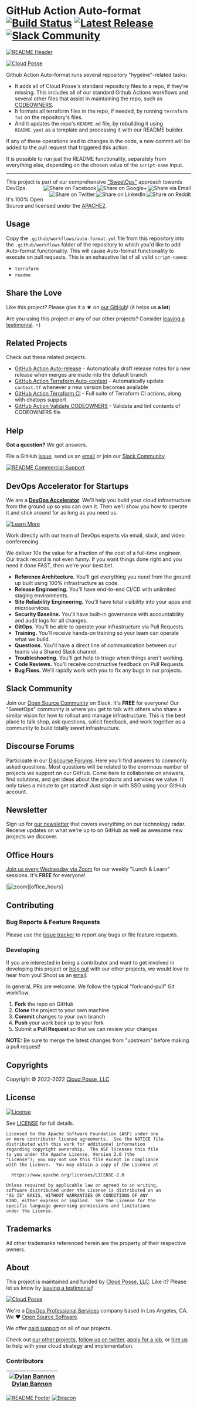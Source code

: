 
<!-- markdownlint-disable -->
# GitHub Action Auto-format [![Build Status](https://github.com/cloudposse/build-harness/workflows/docker/badge.svg?branch=master)](https://github.com/cloudposse/build-harness/actions?query=workflow%3Adocker) [![Latest Release](https://img.shields.io/github/release/cloudposse/build-harness.svg)](https://github.com/cloudposse/build-harness/releases/latest) [![Slack Community](https://slack.cloudposse.com/badge.svg)](https://slack.cloudposse.com)
<!-- markdownlint-restore -->

[![README Header][readme_header_img]][readme_header_link]

[![Cloud Posse][logo]](https://cpco.io/homepage)

<!--




  ** DO NOT EDIT THIS FILE
  **
  ** This file was automatically generated by the `build-harness`.
  ** 1) Make all changes to `README.yaml`
  ** 2) Run `make init` (you only need to do this once)
  ** 3) Run`make readme` to rebuild this file.
  **
  ** (We maintain HUNDREDS of open source projects. This is how we maintain our sanity.)
  **





-->

Github   Action Auto-format runs several repository "hygeine"-related tasks:
- It adds all of Cloud Posse's standard repository files to a repo, if they're missing. This includes all of our standard Github Actions workflows and several other files that assist in maintaining the repo, such as [CODEOWNERS](https://docs.github.com/en/repositories/managing-your-repositorys-settings-and-features/customizing-your-repository/about-code-owners).
- It formats all terraform files in the repo, if needed, by running `terraform fmt` on the repository's files.
- And it updates the repo's `README.md` file, by rebuilding it using `README.yaml` as a template and processing it with our README builder.

If any of these operations lead to changes in the code, a new commit will be added to the pull request that triggered this action. 

It is possible to run just the README functionality, separately from everything else, depending on the chosen value of the `script-name` input.

---

This project is part of our comprehensive ["SweetOps"](https://cpco.io/sweetops) approach towards DevOps.
[<img align="right" title="Share via Email" src="https://docs.cloudposse.com/images/ionicons/ios-email-outline-2.0.1-16x16-999999.svg"/>][share_email]
[<img align="right" title="Share on Google+" src="https://docs.cloudposse.com/images/ionicons/social-googleplus-outline-2.0.1-16x16-999999.svg" />][share_googleplus]
[<img align="right" title="Share on Facebook" src="https://docs.cloudposse.com/images/ionicons/social-facebook-outline-2.0.1-16x16-999999.svg" />][share_facebook]
[<img align="right" title="Share on Reddit" src="https://docs.cloudposse.com/images/ionicons/social-reddit-outline-2.0.1-16x16-999999.svg" />][share_reddit]
[<img align="right" title="Share on LinkedIn" src="https://docs.cloudposse.com/images/ionicons/social-linkedin-outline-2.0.1-16x16-999999.svg" />][share_linkedin]
[<img align="right" title="Share on Twitter" src="https://docs.cloudposse.com/images/ionicons/social-twitter-outline-2.0.1-16x16-999999.svg" />][share_twitter]




It's 100% Open Source and licensed under the [APACHE2](LICENSE).
















## Usage



Copy the `.github/workflows/auto-format.yml` file from this repository into the `.github/workflows` folder of the repository to which you'd like to add Auto-format functionality.
This will cause Auto-format functionality to execute on pull requests.
This is an exhaustive list of all valid `script-name`s:
  - `terraform`
  - `readme`








## Share the Love

Like this project? Please give it a ★ on [our GitHub](https://github.com/cloudposse/github-action-auto-format)! (it helps us **a lot**)

Are you using this project or any of our other projects? Consider [leaving a testimonial][testimonial]. =)



## Related Projects

Check out these related projects.

- [GitHub Action Auto-release](https://github.com/cloudposse/github-action-auto-release) - Automatically draft release notes for a new release when merges are made into the default branch
- [GitHub Action Terraform Auto-context](https://github.com/cloudposse/github-action-terraform-auto-context) - Automatically update `context.tf` whenever a new version becomes available
- [GitHub Action Terraform CI](https://github.com/cloudposse/github-action-terraform-ci) - Full suite of Terraform CI actions, along with chatops support
- [GitHub Action Validate CODEOWNERS](https://github.com/cloudposse/github-action-validate-codeowners) - Validate and lint contents of CODEOWNERS file

## Help

**Got a question?** We got answers.

File a GitHub [issue](https://github.com/cloudposse/github-action-auto-format/issues), send us an [email][email] or join our [Slack Community][slack].

[![README Commercial Support][readme_commercial_support_img]][readme_commercial_support_link]

## DevOps Accelerator for Startups


We are a [**DevOps Accelerator**][commercial_support]. We'll help you build your cloud infrastructure from the ground up so you can own it. Then we'll show you how to operate it and stick around for as long as you need us.

[![Learn More](https://img.shields.io/badge/learn%20more-success.svg?style=for-the-badge)][commercial_support]

Work directly with our team of DevOps experts via email, slack, and video conferencing.

We deliver 10x the value for a fraction of the cost of a full-time engineer. Our track record is not even funny. If you want things done right and you need it done FAST, then we're your best bet.

- **Reference Architecture.** You'll get everything you need from the ground up built using 100% infrastructure as code.
- **Release Engineering.** You'll have end-to-end CI/CD with unlimited staging environments.
- **Site Reliability Engineering.** You'll have total visibility into your apps and microservices.
- **Security Baseline.** You'll have built-in governance with accountability and audit logs for all changes.
- **GitOps.** You'll be able to operate your infrastructure via Pull Requests.
- **Training.** You'll receive hands-on training so your team can operate what we build.
- **Questions.** You'll have a direct line of communication between our teams via a Shared Slack channel.
- **Troubleshooting.** You'll get help to triage when things aren't working.
- **Code Reviews.** You'll receive constructive feedback on Pull Requests.
- **Bug Fixes.** We'll rapidly work with you to fix any bugs in our projects.

## Slack Community

Join our [Open Source Community][slack] on Slack. It's **FREE** for everyone! Our "SweetOps" community is where you get to talk with others who share a similar vision for how to rollout and manage infrastructure. This is the best place to talk shop, ask questions, solicit feedback, and work together as a community to build totally *sweet* infrastructure.

## Discourse Forums

Participate in our [Discourse Forums][discourse]. Here you'll find answers to commonly asked questions. Most questions will be related to the enormous number of projects we support on our GitHub. Come here to collaborate on answers, find solutions, and get ideas about the products and services we value. It only takes a minute to get started! Just sign in with SSO using your GitHub account.

## Newsletter

Sign up for [our newsletter][newsletter] that covers everything on our technology radar.  Receive updates on what we're up to on GitHub as well as awesome new projects we discover.

## Office Hours

[Join us every Wednesday via Zoom][office_hours] for our weekly "Lunch & Learn" sessions. It's **FREE** for everyone!

[![zoom](https://img.cloudposse.com/fit-in/200x200/https://cloudposse.com/wp-content/uploads/2019/08/Powered-by-Zoom.png")][office_hours]

## Contributing

### Bug Reports & Feature Requests

Please use the [issue tracker](https://github.com/cloudposse/github-action-auto-format/issues) to report any bugs or file feature requests.

### Developing

If you are interested in being a contributor and want to get involved in developing this project or [help out](https://cpco.io/help-out) with our other projects, we would love to hear from you! Shoot us an [email][email].

In general, PRs are welcome. We follow the typical "fork-and-pull" Git workflow.

 1. **Fork** the repo on GitHub
 2. **Clone** the project to your own machine
 3. **Commit** changes to your own branch
 4. **Push** your work back up to your fork
 5. Submit a **Pull Request** so that we can review your changes

**NOTE:** Be sure to merge the latest changes from "upstream" before making a pull request!



## Copyrights

Copyright © 2022-2022 [Cloud Posse, LLC](https://cloudposse.com)





## License

[![License](https://img.shields.io/badge/License-Apache%202.0-blue.svg)](https://opensource.org/licenses/Apache-2.0)

See [LICENSE](LICENSE) for full details.

```text
Licensed to the Apache Software Foundation (ASF) under one
or more contributor license agreements.  See the NOTICE file
distributed with this work for additional information
regarding copyright ownership.  The ASF licenses this file
to you under the Apache License, Version 2.0 (the
"License"); you may not use this file except in compliance
with the License.  You may obtain a copy of the License at

  https://www.apache.org/licenses/LICENSE-2.0

Unless required by applicable law or agreed to in writing,
software distributed under the License is distributed on an
"AS IS" BASIS, WITHOUT WARRANTIES OR CONDITIONS OF ANY
KIND, either express or implied.  See the License for the
specific language governing permissions and limitations
under the License.
```









## Trademarks

All other trademarks referenced herein are the property of their respective owners.

## About

This project is maintained and funded by [Cloud Posse, LLC][website]. Like it? Please let us know by [leaving a testimonial][testimonial]!

[![Cloud Posse][logo]][website]

We're a [DevOps Professional Services][hire] company based in Los Angeles, CA. We ❤️  [Open Source Software][we_love_open_source].

We offer [paid support][commercial_support] on all of our projects.

Check out [our other projects][github], [follow us on twitter][twitter], [apply for a job][jobs], or [hire us][hire] to help with your cloud strategy and implementation.



### Contributors

<!-- markdownlint-disable -->
|  [![Dylan Bannon][dylanbannon_avatar]][dylanbannon_homepage]<br/>[Dylan Bannon][dylanbannon_homepage] |
|---|
<!-- markdownlint-restore -->

  [dylanbannon_homepage]: https://github.com/dylanbannon
  [dylanbannon_avatar]: https://img.cloudposse.com/150x150/https://github.com/dylanbannon.png

[![README Footer][readme_footer_img]][readme_footer_link]
[![Beacon][beacon]][website]

  [logo]: https://cloudposse.com/logo-300x69.svg
  [docs]: https://cpco.io/docs?utm_source=github&utm_medium=readme&utm_campaign=cloudposse/github-action-auto-format&utm_content=docs
  [website]: https://cpco.io/homepage?utm_source=github&utm_medium=readme&utm_campaign=cloudposse/github-action-auto-format&utm_content=website
  [github]: https://cpco.io/github?utm_source=github&utm_medium=readme&utm_campaign=cloudposse/github-action-auto-format&utm_content=github
  [jobs]: https://cpco.io/jobs?utm_source=github&utm_medium=readme&utm_campaign=cloudposse/github-action-auto-format&utm_content=jobs
  [hire]: https://cpco.io/hire?utm_source=github&utm_medium=readme&utm_campaign=cloudposse/github-action-auto-format&utm_content=hire
  [slack]: https://cpco.io/slack?utm_source=github&utm_medium=readme&utm_campaign=cloudposse/github-action-auto-format&utm_content=slack
  [linkedin]: https://cpco.io/linkedin?utm_source=github&utm_medium=readme&utm_campaign=cloudposse/github-action-auto-format&utm_content=linkedin
  [twitter]: https://cpco.io/twitter?utm_source=github&utm_medium=readme&utm_campaign=cloudposse/github-action-auto-format&utm_content=twitter
  [testimonial]: https://cpco.io/leave-testimonial?utm_source=github&utm_medium=readme&utm_campaign=cloudposse/github-action-auto-format&utm_content=testimonial
  [office_hours]: https://cloudposse.com/office-hours?utm_source=github&utm_medium=readme&utm_campaign=cloudposse/github-action-auto-format&utm_content=office_hours
  [newsletter]: https://cpco.io/newsletter?utm_source=github&utm_medium=readme&utm_campaign=cloudposse/github-action-auto-format&utm_content=newsletter
  [discourse]: https://ask.sweetops.com/?utm_source=github&utm_medium=readme&utm_campaign=cloudposse/github-action-auto-format&utm_content=discourse
  [email]: https://cpco.io/email?utm_source=github&utm_medium=readme&utm_campaign=cloudposse/github-action-auto-format&utm_content=email
  [commercial_support]: https://cpco.io/commercial-support?utm_source=github&utm_medium=readme&utm_campaign=cloudposse/github-action-auto-format&utm_content=commercial_support
  [we_love_open_source]: https://cpco.io/we-love-open-source?utm_source=github&utm_medium=readme&utm_campaign=cloudposse/github-action-auto-format&utm_content=we_love_open_source
  [terraform_modules]: https://cpco.io/terraform-modules?utm_source=github&utm_medium=readme&utm_campaign=cloudposse/github-action-auto-format&utm_content=terraform_modules
  [readme_header_img]: https://cloudposse.com/readme/header/img
  [readme_header_link]: https://cloudposse.com/readme/header/link?utm_source=github&utm_medium=readme&utm_campaign=cloudposse/github-action-auto-format&utm_content=readme_header_link
  [readme_footer_img]: https://cloudposse.com/readme/footer/img
  [readme_footer_link]: https://cloudposse.com/readme/footer/link?utm_source=github&utm_medium=readme&utm_campaign=cloudposse/github-action-auto-format&utm_content=readme_footer_link
  [readme_commercial_support_img]: https://cloudposse.com/readme/commercial-support/img
  [readme_commercial_support_link]: https://cloudposse.com/readme/commercial-support/link?utm_source=github&utm_medium=readme&utm_campaign=cloudposse/github-action-auto-format&utm_content=readme_commercial_support_link
  [share_twitter]: https://twitter.com/intent/tweet/?text=GitHub+Action+Auto-format&url=https://github.com/cloudposse/github-action-auto-format
  [share_linkedin]: https://www.linkedin.com/shareArticle?mini=true&title=GitHub+Action+Auto-format&url=https://github.com/cloudposse/github-action-auto-format
  [share_reddit]: https://reddit.com/submit/?url=https://github.com/cloudposse/github-action-auto-format
  [share_facebook]: https://facebook.com/sharer/sharer.php?u=https://github.com/cloudposse/github-action-auto-format
  [share_googleplus]: https://plus.google.com/share?url=https://github.com/cloudposse/github-action-auto-format
  [share_email]: mailto:?subject=GitHub+Action+Auto-format&body=https://github.com/cloudposse/github-action-auto-format
  [beacon]: https://ga-beacon.cloudposse.com/UA-76589703-4/cloudposse/github-action-auto-format?pixel&cs=github&cm=readme&an=github-action-auto-format
